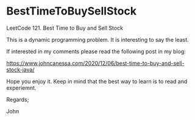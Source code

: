 # BestTimeToBuySellStock
LeetCode 121. Best Time to Buy and Sell Stock

This is a dynamic programming problem.
It is interesting to say the least.

If interested in my comments please read the following post in my blog:

https://www.johncanessa.com/2020/12/06/best-time-to-buy-and-sell-stock-java/

Hope you enjoy it.
Keep in mind that the best way to learn is to read and experiemnt.

Regards;

John
